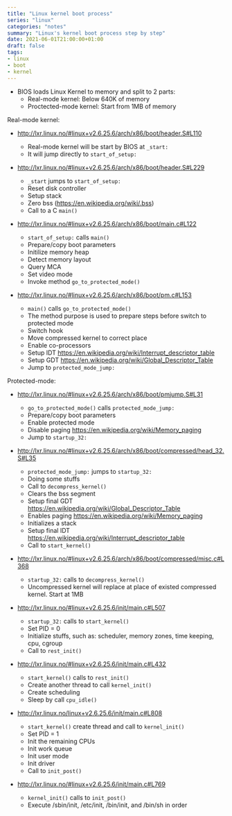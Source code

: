 ```yaml
---
title: "Linux kernel boot process"
series: "linux"
categories: "notes"
summary: "Linux's kernel boot process step by step"
date: 2021-06-01T21:00:00+01:00
draft: false
tags:
- linux
- boot
- kernel
---
```


 - BIOS loads Linux Kernel to memory and split to 2 parts:
 	- Real-mode kernel: Below 640K of memory
 	- Proctected-mode kernel: Start from 1MB of memory

Real-mode kernel:

 - http://lxr.linux.no/#linux+v2.6.25.6/arch/x86/boot/header.S#L110
 	- Real-mode kernel will be start by BIOS at `_start:`
 	- It will jump directly to `start_of_setup:`

 - http://lxr.linux.no/#linux+v2.6.25.6/arch/x86/boot/header.S#L229
 	- `_start` jumps to `start_of_setup:`
 	- Reset disk controller
 	- Setup stack
 	- Zero bss (https://en.wikipedia.org/wiki/.bss)
 	- Call to a C `main()`

 - http://lxr.linux.no/#linux+v2.6.25.6/arch/x86/boot/main.c#L122
 	- `start_of_setup:` calls `main()`
 	- Prepare/copy boot parameters
 	- Initilize memory heap
 	- Detect memory layout
 	- Query MCA
 	- Set video mode
 	- Invoke method `go_to_protected_mode()`

 - http://lxr.linux.no/#linux+v2.6.25.6/arch/x86/boot/pm.c#L153
 	- `main()` calls `go_to_protected_mode()`
 	- The method purpose is used to prepare steps before switch to protected mode
 	- Switch hook
 	- Move compressed kernel to correct place
 	- Enable co-processors
 	- Setup IDT https://en.wikipedia.org/wiki/Interrupt_descriptor_table
 	- Setup GDT https://en.wikipedia.org/wiki/Global_Descriptor_Table
 	- Jump to `protected_mode_jump:`

Protected-mode:

 - http://lxr.linux.no/#linux+v2.6.25.6/arch/x86/boot/pmjump.S#L31
 	- `go_to_protected_mode()` calls `protected_mode_jump:`
 	- Prepare/copy boot parameters
 	- Enable protected mode
 	- Disable paging https://en.wikipedia.org/wiki/Memory_paging
 	- Jump to `startup_32:`

 - http://lxr.linux.no/#linux+v2.6.25.6/arch/x86/boot/compressed/head_32.S#L35
 	- `protected_mode_jump:` jumps to `startup_32:`
 	- Doing some stuffs
 	- Call to `decompress_kernel()`
 	- Clears the bss segment
 	- Setup final GDT https://en.wikipedia.org/wiki/Global_Descriptor_Table
 	- Enables paging https://en.wikipedia.org/wiki/Memory_paging
 	- Initializes a stack
 	- Setup final IDT https://en.wikipedia.org/wiki/Interrupt_descriptor_table
 	- Call to `start_kernel()`


 - http://lxr.linux.no/#linux+v2.6.25.6/arch/x86/boot/compressed/misc.c#L368
 	- `startup_32:` calls to `decompress_kernel()`
 	- Uncompressed kernel will replace at place of existed compressed kernel. Start at 1MB

 - http://lxr.linux.no/#linux+v2.6.25.6/init/main.c#L507
 	- `startup_32:` calls to `start_kernel()`
 	- Set PID = 0
 	- Initialize stuffs, such as: scheduler, memory zones, time keeping, cpu, cgroup
 	- Call to `rest_init()`

 - http://lxr.linux.no/#linux+v2.6.25.6/init/main.c#L432
 	- `start_kernel()` calls to `rest_init()`
 	- Create another thread to call `kernel_init()`
 	- Create scheduling
 	- Sleep by call `cpu_idle()`

 - http://lxr.linux.no/linux+v2.6.25.6/init/main.c#L808
 	- `start_kernel()` create thread and call to `kernel_init()`
 	- Set PID = 1
 	- Init the remaining CPUs
 	- Init work queue
 	- Init user mode
 	- Init driver
 	- Call to `init_post()`

 - http://lxr.linux.no/#linux+v2.6.25.6/init/main.c#L769
 	- `kernel_init()` calls to `init_post()`
 	- Execute /sbin/init, /etc/init, /bin/init, and /bin/sh in order
